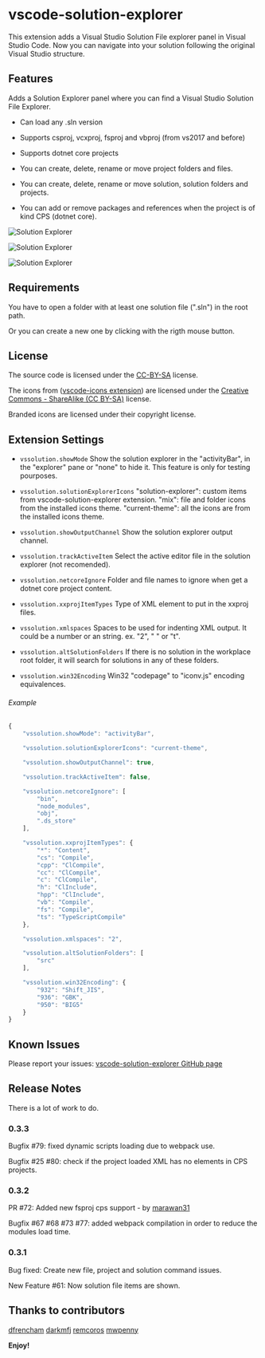 # vscode-solution-explorer

This extension adds a Visual Studio Solution File explorer panel in Visual Studio Code. Now you can navigate into your solution following the original Visual Studio structure.

## Features

Adds a Solution Explorer panel where you can find a Visual Studio Solution File Explorer.

- Can load any .sln version

- Supports csproj, vcxproj, fsproj and vbproj (from vs2017 and before)

- Supports dotnet core projects

- You can create, delete, rename or move project folders and files.

- You can create, delete, rename or move solution, solution folders and projects.

- You can add or remove packages and references when the project is of kind CPS (dotnet core).

![Solution Explorer](https://github.com/fernandoescolar/vscode-solution-explorer/raw/master/images/vscode-solution-explorer-1.gif)

![Solution Explorer](https://github.com/fernandoescolar/vscode-solution-explorer/raw/master/images/vscode-solution-explorer-2.gif)

![Solution Explorer](https://github.com/fernandoescolar/vscode-solution-explorer/raw/master/images/vscode-solution-explorer-3.gif)

## Requirements

You have to open a folder with at least one solution file (".sln") in the root path.

Or you can create a new one by clicking with the rigth mouse button.

## License

The source code is licensed under the [CC-BY-SA](LICENSE.md) license.

The icons from ([vscode-icons extension](https://github.com/vscode-icons/vscode-icons/)) are licensed under the [Creative Commons - ShareAlike (CC BY-SA)](https://creativecommons.org/licenses/by-sa/4.0/) license. 

Branded icons are licensed under their copyright license.

## Extension Settings

- `vssolution.showMode` Show the solution explorer in the "activityBar", in the "explorer" pane or "none" to hide it. This feature is only for testing pourposes.

- `vssolution.solutionExplorerIcons` "solution-explorer": custom items from vscode-solution-explorer extension. "mix": file and folder icons from the installed icons theme. "current-theme": all the icons are from the installed icons theme.

- `vssolution.showOutputChannel` Show the solution explorer output channel.

- `vssolution.trackActiveItem` Select the active editor file in the solution explorer (not recomended).

- `vssolution.netcoreIgnore` Folder and file names to ignore when get a dotnet core project content.

- `vssolution.xxprojItemTypes` Type of XML element to put in the xxproj files.

- `vssolution.xmlspaces` Spaces to be used for indenting XML output. It could be a number or an string. ex. "2", " " or "t".

- `vssolution.altSolutionFolders` If there is no solution in the workplace root folder, it will search for solutions in any of these folders.

- `vssolution.win32Encoding` Win32 "codepage" to "iconv.js" encoding equivalences.

###### Example

```javascript
{
    "vssolution.showMode": "activityBar",

    "vssolution.solutionExplorerIcons": "current-theme",

    "vssolution.showOutputChannel": true,

    "vssolution.trackActiveItem": false,

    "vssolution.netcoreIgnore": [
        "bin",
        "node_modules",
        "obj",
        ".ds_store"
    ],

    "vssolution.xxprojItemTypes": {
        "*": "Content",
        "cs": "Compile",
        "cpp": "ClCompile",
        "cc": "ClCompile",
        "c": "ClCompile",
        "h": "ClInclude",
        "hpp": "ClInclude",
        "vb": "Compile",
        "fs": "Compile",
        "ts": "TypeScriptCompile"
    },

    "vssolution.xmlspaces": "2",

    "vssolution.altSolutionFolders": [
        "src"
    ],

    "vssolution.win32Encoding": {
        "932": "Shift_JIS",
        "936": "GBK",
        "950": "BIG5"
    }
}
```

## Known Issues

Please report your issues: [vscode-solution-explorer GitHub page](https://github.com/fernandoescolar/vscode-solution-explorer/issues)

## Release Notes

There is a lot of work to do.

### 0.3.3

Bugfix #79: fixed dynamic scripts loading due to webpack use.

Bugfix #25 #80: check if the project loaded XML has no elements in CPS projects.

### 0.3.2

PR #72: Added new fsproj cps support - by [marawan31](https://github.com/marawan31)

Bugfix #67 #68 #73 #77: added webpack compilation in order to reduce the modules load time.

### 0.3.1

Bug fixed: Create new file, project and solution command issues.

New Feature #61: Now solution file items are shown.

## Thanks to contributors

[dfrencham](https://github.com/dfrencham)
[darkmfj](https://github.com/darkmfj)
[remcoros](https://github.com/remcoros)
[mwpenny](https://github.com/mwpenny)

**Enjoy!**

